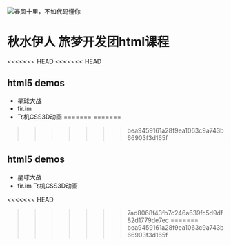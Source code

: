 ![春风十里，不如代码懂你](https://timgsa.baidu.com/timg?image&quality=80&size=b9999_10000&sec=1509596266846&di=127391a8dc305f4691e2c2d6c65a5078&imgtype=0&src=http%3A%2F%2Fuploads.xuexila.com%2Fallimg%2F1708%2F1105-1FPG00413.jpg)
# 秋水伊人 旅梦开发团html课程
<<<<<<< HEAD
<<<<<<< HEAD
## html5 demos 
 - 星球大战
 - fir.im
 - 飞机CSS3D动画
=======
=======

>>>>>>> bea9459161a28f9ea1063c9a743b66903f3d165f
## html5 demos
 - 星球大战
 - fir.im 飞机CSS3D动画
 
<<<<<<< HEAD
>>>>>>> 7ad8068f43fb7c246a639fc5d9df82d1779de7ec
=======
>>>>>>> bea9459161a28f9ea1063c9a743b66903f3d165f

